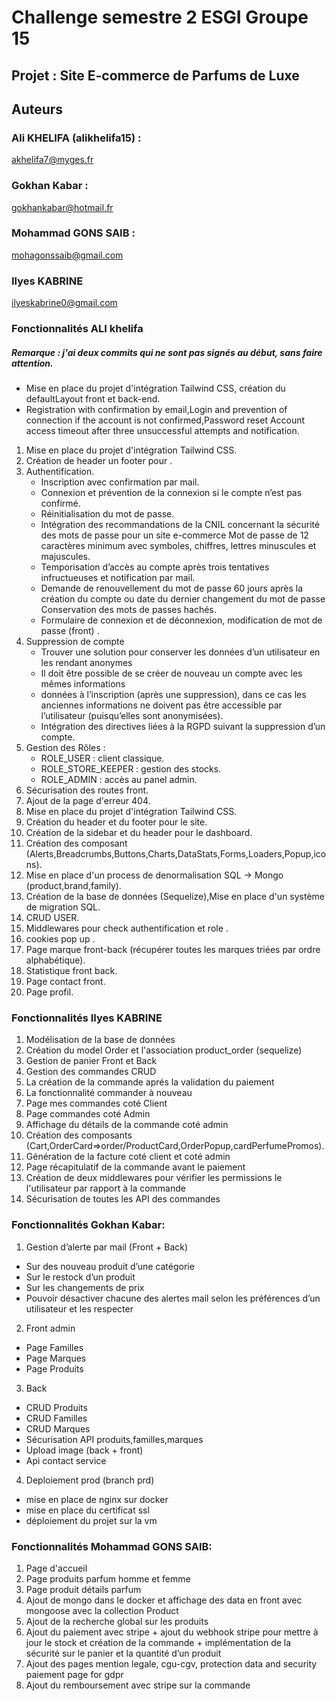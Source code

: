 # Challenge semestre 2 ESGI Groupe 15
## Projet : Site E-commerce de Parfums de Luxe   

## Auteurs
### Ali KHELIFA (alikhelifa15) : 
akhelifa7@myges.fr
### Gokhan Kabar  :
gokhankabar@hotmail.fr
### Mohammad GONS SAIB :
mohagonssaib@gmail.com
### Ilyes KABRINE 
ilyeskabrine0@gmail.com

### Fonctionnalités ALI khelifa
##### Remarque : j'ai deux  commits qui ne sont pas signés au début, sans faire attention. 
- Mise en place du projet d'intégration Tailwind CSS, création du defaultLayout front et back-end.
- Registration with confirmation by email,Login and prevention of connection if the account is not confirmed,Password reset Account access timeout after three unsuccessful attempts and notification.

1. Mise en place du projet d'intégration Tailwind CSS.
2. Création de header un footer pour .
3. Authentification.
   - Inscription avec confirmation par mail.
   - Connexion et prévention de la connexion si le compte n’est pas confirmé.
   - Réinitialisation du mot de passe.
   - Intégration des recommandations de la CNIL concernant la sécurité des mots de passe pour un site e-commerce Mot de passe de 12   caractères minimum avec symboles, chiffres, lettres minuscules et majuscules.
   - Temporisation d’accès au compte après trois tentatives infructueuses et notification par mail.
   - Demande de renouvellement du mot de passe 60 jours après la création du compte ou date du dernier changement du mot de passe
     Conservation des mots de passes hachés.
   - Formulaire de connexion et de déconnexion, modification de mot de passe (front) .  
4. Suppression de compte
   - Trouver une solution pour conserver les données d’un utilisateur en les rendant anonymes
   - Il doit être possible de se créer de nouveau un compte avec les mêmes informations
   - données à l’inscription (après une suppression), dans ce cas les anciennes informations ne doivent pas être accessible par  l’utilisateur (puisqu’elles sont anonymisées).
   - Intégration des directives liées à la RGPD suivant la suppression d’un compte.
5. Gestion des Rôles :
   - ROLE_USER : client classique.
   - ROLE_STORE_KEEPER : gestion des stocks.
   - ROLE_ADMIN : accès au panel admin.   
6. Sécurisation des routes front.    
7. Ajout de la page d'erreur 404.
8. Mise en place du projet d'intégration Tailwind CSS.
9. Création du header et du footer pour le site.
10. Création de la sidebar et du header pour le dashboard.
11. Création des composant (Alerts,Breadcrumbs,Buttons,Charts,DataStats,Forms,Loaders,Popup,icons).
12. Mise en place d'un process de denormalisation SQL → Mongo (product,brand,family). 
13. Création de la base de données (Sequelize),Mise en place d'un système de migration SQL.
14. CRUD USER.
15. Middlewares pour check authentification et role .
16. cookies pop up .
17. Page marque front-back (récupérer toutes les marques triées par ordre alphabétique). 
19. Statistique front back.
20. Page contact front.
21. Page profil.

### Fonctionnalités Ilyes KABRINE
1. Modélisation de la base de données 
2. Création du model Order et l'association product_order (sequelize)
3. Gestion de panier Front et Back
4. Gestion des commandes CRUD 
5. La création de la commande aprés la validation du paiement
6. La fonctionnalité commander à nouveau
7. Page mes commandes coté Client 
8. Page commandes coté Admin
9. Affichage du détails de la commande coté admin
10. Création des composants (Cart,OrderCard=>order/ProductCard,OrderPopup,cardPerfumePromos).
11. Génération de la facture coté client et coté admin
12. Page récapitulatif de la commande avant le paiement
13. Création de deux middlewares pour vérifier les permissions le l'utilisateur par rapport à la commande 
14. Sécurisation de toutes les API des commandes

### Fonctionnalités Gokhan Kabar:
1. Gestion d’alerte par mail (Front + Back)
- Sur des nouveau produit d’une catégorie
- Sur le restock d’un produit
- Sur les changements de prix
- Pouvoir désactiver chacune des alertes mail selon les préférences d’un utilisateur et
les respecter

2. Front admin
- Page Familles
- Page Marques
- Page Produits
3. Back
- CRUD Produits
- CRUD Familles
- CRUD Marques
- Sécurisation API produits,familles,marques
- Upload image (back + front)
- Api contact service
4. Deploiement prod (branch prd)
- mise en place de nginx sur docker
- mise en place du certificat ssl
- déploiement du projet sur la vm

### Fonctionnalités Mohammad GONS SAIB:
1. Page d'accueil
2. Page produits parfum homme et femme
3. Page produit détails parfum
4. Ajout de mongo dans le docker et affichage des data en front avec mongoose avec la collection Product
5. Ajout de la recherche global sur les produits
6. Ajout du paiement avec stripe + ajout du webhook stripe pour mettre à jour le stock et création de la commande + implémentation de  la sécurité sur le panier et la quantité d’un produit
7. Ajout des pages mention legale, cgu-cgv, protection data and security paiement page for gdpr
8. Ajout du remboursement avec stripe sur la commande

